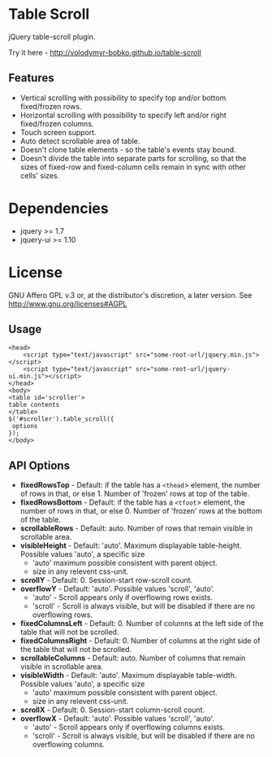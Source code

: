 # Table Scroll
jQuery table-scroll plugin.

Try it here - http://volodymyr-bobko.github.io/table-scroll
## Features
  * Vertical scrolling with possibility to specify top and/or bottom fixed/frozen rows.
  * Horizontal scrolling with possibility to specify left and/or right fixed/frozen columns.
  * Touch screen support.
  * Auto detect scrollable area of table.
  * Doesn't clone table elements - so the table's events stay bound.
  * Doesn't divide the table into separate parts for scrolling, so that the sizes of fixed-row and fixed-column cells remain in sync with other cells' sizes.
# Dependencies
* jquery >= 1.7
* jquery-ui >= 1.10  
# License
GNU Affero GPL v.3 or, at the distributor's discretion, a later version. See http://www.gnu.org/licenses#AGPL
## Usage
```
<head>
    <script type="text/javascript" src="some-root-url/jquery.min.js"></script>
    <script type="text/javascript" src="some-root-url/jquery-ui.min.js"></script>
</head>
<body>
<table id='scroller'>
table contents
</table>
$('#scroller').table_scroll({
 options
});
</body>
```
## API Options
* **fixedRowsTop** - Default: if the table has a `<thead`> element, the number of rows in that, or else 1. Number of 'frozen' rows at top of the table.
* **fixedRowsBottom** - Default: if the table has a `<tfoot`> element, the number of rows in that, or else 0. Number of 'frozen' rows at the bottom of the table.
* **scrollableRows** - Default: auto. Number of rows that remain visible in scrollable area.
* **visibleHeight** - Default: 'auto'. Maximum displayable table-height. Possible values 'auto', a specific size
  * 'auto' maximum possible consistent with parent object.
  * size in any relevent css-unit.
* **scrollY** - Default: 0. Session-start row-scroll count.
* **overflowY** - Default: 'auto'. Possible values 'scroll', 'auto'.
  * 'auto' - Scroll appears only if overflowing rows exists.
  * 'scroll' - Scroll is always visible, but will be disabled if there are no overflowing rows.
* **fixedColumnsLeft** - Default: 0. Number of columns at the left side of the table that will not be scrolled.
* **fixedColumnsRight** - Default: 0. Number of columns at the right side of the table that will not be scrolled.
* **scrollableColumns** - Default: auto. Number of columns that remain visible in scrollable area.
* **visibleWidth** - Default: 'auto'. Maximum displayable table-width. Possible values 'auto', a specific size
  * 'auto' maximum possible consistent with parent object.
  * size in any relevent css-unit.
* **scrollX** - Default: 0. Session-start column-scroll count.
* **overflowX** - Default: 'auto'. Possible values 'scroll', 'auto'.
  * 'auto' - Scroll appears only if overflowing columns exists.
  * 'scroll' - Scroll is always visible, but will be disabled if there are no overflowing columns.
